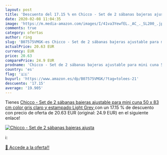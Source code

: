```yaml
---
layout: post
title: 'Descuento del 17.15 % en Chicco - Set de 2 sábanas bajeras ajusta'
date: 2020-02-08 11:04:35
image: 'https://m.media-amazon.com/images/I/41va3YewfEL._AC_._SL200_.jpg'
comments: true
category: ofertas
author: ring
slug: 'B07575VMGK-es Chicco - Set de 2 sábanas bajeras ajustable para mini cuna 50 x 83 cm  color gris claro y estampado  Light Grey '
actualPrice: 20.63 EUR
currency: EUR
price: 20.63
comparePrice: 24.9 EUR
prodname: 'Chicco - Set de 2 sábanas bajeras ajustable para mini cuna 50 x 83 cm  color gris claro y estampado  Light Grey '
country: 'es'
flag: '🇪🇸'
buyurl: 'https://www.amazon.es/dp/B07575VMGK/?tag=tolees-21'
descuento: '17.15'
average: '19.905'
---
```


Tienes [Chicco - Set de 2 sábanas bajeras ajustable para mini cuna 50 x 83 cm  color gris claro y estampado  Light Grey ](https://www.amazon.es/dp/B07575VMGK/?tag=tolees-21) con un 17.15 % de descuento con precio de oferta de 20.63 EUR (original: 24.9 EUR) en el siguiente enlace!

[![Chicco - Set de 2 sábanas bajeras ajusta](https://m.media-amazon.com/images/I/41va3YewfEL._AC_._SL200_.jpg)](https://www.amazon.es/dp/B07575VMGK/?tag=tolees-21)

ℹ️:


[🛒 Accede a la oferta!!](https://www.amazon.es/dp/B07575VMGK/?tag=tolees-21)
